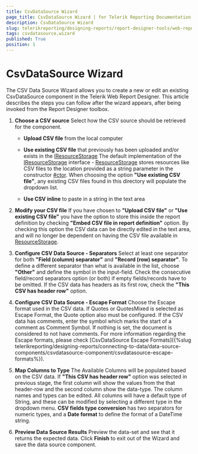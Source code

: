 ```yaml
---
title: CsvDataSource Wizard
page_title: CsvDataSource Wizard | for Telerik Reporting Documentation
description: CsvDataSource Wizard
slug: telerikreporting/designing-reports/report-designer-tools/web-report-designer/tools/csvdatasource-wizard
tags: csvdatasource,wizard
published: True
position: 1
---
```


# CsvDataSource Wizard



The CSV Data Source Wizard allows you to create a new or edit an existing CsvDataSource component in the Telerik         Web Report Designer. This article describes the steps you can follow after the wizard appears, after being invoked         from the Report Designer toolbox.       

1. __Choose a CSV source__ Select how the CSV source should be retrieved for the component.             

   + __Upload CSV file__ from the local computer                 

   + __Use existing CSV file__ that previously has been uploaded and/or exists in the                     [IResourceStorage](/reporting/api/Telerik.WebReportDesigner.Services.IResourceStorage)                     The default implementation of the  [IResourceStorage](/reporting/api/Telerik.WebReportDesigner.Services.IResourceStorage)  interface -                    [ResourceStorage](/reporting/api/Telerik.WebReportDesigner.Services.ResourceStorage)  stores resources like CSV files to the location provided                   as a string parameter in the constructor  [#ctor](/reporting/api/Telerik.WebReportDesigner.Services.ResourceStorage#Telerik_WebReportDesigner_Services_ResourceStorage_#ctor_System_String_).                   When choosing the option __"Use existing CSV file"__, any existing CSV files found in this directory will populate the dropdown list.                 

   + __Use CSV inline__ to paste in a string in the text area                 

1. __Modify your CSV file__ If you have chosen to __"Upload CSV file"__ or __"Use existing CSV file"__             you have the option to store this inside the report definition by checking __"Embed CSV file in report definition"__ option.               By checking this option the CSV data can be directly edited in the text area, and will no longer be dependent on having the CSV file available                in  [ResourceStorage](/reporting/api/Telerik.WebReportDesigner.Services.ResourceStorage).             

1. __Configure CSV Data Source - Separators__ Select at least one separator for both __"Field (column) separator"__ and __"Record (row) separator"__.               To define a different separator than what is available in the list, choose __"Other"__ and define the symbol in the input-field.              Check the consecutive field/record separators option (or both) if empty fields/records have to be omitted.             If the CSV data has headers as its first row, check the __"This CSV has header row"__ option.             

1. __Configure CSV Data Source - Escape Format__ Choose the Escape format used in the CSV data. If Quotes or QuotesMixed is selected as Escape Format, the Quote option also must be configured.                If the CSV data has comments, enter the symbol which marks the start of a comment as Comment Symbol. If nothing is set, the document is considered to not have comments.             For more information regarding the Escape formats, please check [CsvDataSource Escape Formats]({%slug telerikreporting/designing-reports/connecting-to-data/data-source-components/csvdatasource-component/csvdatasource-escape-formats%}).             

1. __Map Columns to Type__ The Available Columns will be populated based on the CSV data. If __"This CSV has header row"__ option was selected in previous stage, the first column                will show the values from the that header-row and the second column show the data-type. The column names and types can be edited. All columns will have a default type of String,                and these can be modified by selecting a different type in the dropdown menu.             __CSV fields type conversion__ has two separators for numeric types, and a __Date format__ to define the format of a DateTime string.             

1. __Preview Data Source Results__ Preview the data-set and see that it returns the expected data. Click __Finish__ to exit out of the Wizard and save the data source component.             


